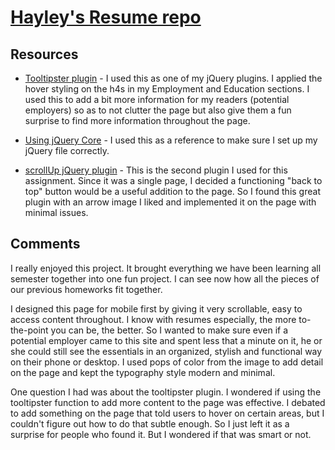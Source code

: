 # [Hayley's Resume repo](https://github.com/hhmcdonald/project_resume_mcdonald_hayley)

## Resources

* [Tooltipster plugin](http://iamceege.github.io/tooltipster/) - I used this as one of my jQuery plugins. I applied the hover styling on the h4s in my Employment and Education sections. I used this to add a bit more information for my readers (potential employers) so as to not clutter the page but also give them a fun surprise to find more information throughout the page.

* [Using jQuery Core](https://learn.jquery.com/using-jquery-core/document-ready/) - I used this as a reference to make sure I set up my jQuery file correctly.

* [scrollUp jQuery plugin](https://markgoodyear.com/2013/01/scrollup-jquery-plugin/) - This is the second plugin I used for this assignment. Since it was a single page, I decided a functioning "back to top" button would be a useful addition to the page. So I found this great plugin with an arrow image I liked and implemented it on the page with minimal issues.

## Comments

I really enjoyed this project. It brought everything we have been learning all semester together into one fun project. I can see now how all the pieces of our previous homeworks fit together.

I designed this page for mobile first by giving it very scrollable, easy to access content throughout. I know with resumes especially, the more to-the-point you can be, the better. So I wanted to make sure even if a potential employer came to this site and spent less that a minute on it, he or she could still see the essentials in an organized, stylish and functional way on their phone or desktop. I used pops of color from the image to add detail on the page and kept the typography style modern and minimal.

One question I had was about the tooltipster plugin. I wondered if using the tooltipster function to add more content to the page was effective. I debated to add something on the page that told users to hover on certain areas, but I couldn't figure out how to do that subtle enough. So I just left it as a surprise for people who found it. But I wondered if that was smart or not.
